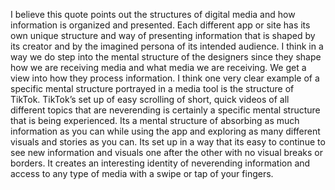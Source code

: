 I believe this quote points out the structures of digital media and how information is organized and presented. Each different app or site has its own unique structure and way of presenting information that is shaped by its creator and by the imagined persona of its intended audience. I think in a way we do step into the mental structure of the designers since they shape how we are receiving media and what media we are receiving. We get a view into how they process information. 
I think one very clear example of a specific mental structure portrayed in a media tool is the structure of TikTok. TikTok’s set up of easy scrolling of short, quick videos of all different topics that are neverending is certainly a specific mental structure that is being experienced. Its a mental structure of absorbing as much information as you can while using the app and exploring as many different visuals and stories as you can. Its set up in a way that its easy to continue to see new information and visuals one after the other with no visual breaks or borders. It creates an interesting identity of neverending information and access to any type of media with a swipe or tap of your fingers.
